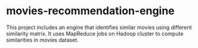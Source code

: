 # movies-recommendation-engine
This project includes an engine that identifies similar movies using different similarity matrix. It uses MapReduce jobs on Hadoop cluster to compute similarities in movies dataset.
